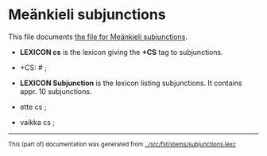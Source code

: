 # Meänkieli subjunctions

This file documents [the file for Meänkieli subjunctions](https://github.com/giellalt/lang-fit/blob/main/src/fst/stems/subjunctions.lexc).

 * **LEXICON cs** is the lexicon giving the **+CS** tag to subjunctions.
 * +CS: # ; 

 * **LEXICON Subjunction** is the lexicon listing subjunctions. It contains appr. 10 subjunctions.
 * ette cs ; 
 * vaikka cs ; 
* * *
<small>This (part of) documentation was generated from [../src/fst/stems/subjunctions.lexc](http://github.com/giellalt/lang-fit/blob/main/../src/fst/stems/subjunctions.lexc)</small>